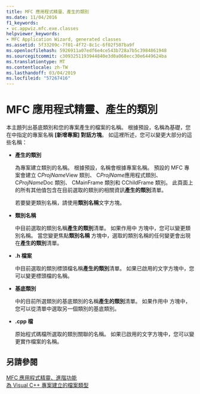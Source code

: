 ```yaml
---
title: MFC 應用程式精靈、產生的類別
ms.date: 11/04/2016
f1_keywords:
- vc.appwiz.mfc.exe.classes
helpviewer_keywords:
- MFC Application Wizard, generated classes
ms.assetid: 5f33209c-7f01-4f72-8c1c-6f02f507ba9f
ms.openlocfilehash: 5926911a07edf6e4ce543b728a7b5c3984861948
ms.sourcegitcommit: c3093251193944840e3d0a068ecc30e6449624ba
ms.translationtype: MT
ms.contentlocale: zh-TW
ms.lasthandoff: 03/04/2019
ms.locfileid: "57267416"
---
```

# <a name="generated-classes-mfc-application-wizard"></a>MFC 應用程式精靈、產生的類別

本主題列出基底類別和您的專案產生的檔案的名稱。 根據預設，名稱為基礎，您在中指定的專案名稱 **[新增專案] 對話方塊**。 如這裡所述，您可以變更大部分的這些名稱：

- **產生的類別**

   為專案建立類別的名稱。 根據預設，名稱會根據專案名稱。 預設的 MFC 專案會建立 C*ProjName*View 類別、 C*ProjName*應用程式類別、 C*ProjName*Doc 類別、 CMainFrame 類別和 CChildFrame 類別。 此頁面上的所有其他值包含在目前選取的類別的相關資訊**產生的類別**清單。

   若要變更類別名稱，請使用**類別名稱**文字方塊。

- **類別名稱**

   中目前選取的類別名稱**產生的類別**清單。 如果作用中 方塊中，您可以變更類別名稱。 當您變更焦點**類別名稱** 方塊中，選取的類別名稱的任何變更會出現在**產生的類別**清單。

- **.h 檔案**

   中目前選取的類別標頭檔名稱**產生的類別**清單。 如果已啟用的文字方塊中，您可以變更標頭檔的名稱。

- **基底類別**

   中的目前所選類別的基底類別的名稱**產生的類別**清單。 如果作用中 方塊中，您可以從清單中選取另一個類別的基底類別。

- **.cpp 檔**

   原始程式碼檔所選取的類別關聯的名稱。 如果已啟用的文字方塊中，您可以變更實作檔案的名稱。

## <a name="see-also"></a>另請參閱

[MFC 應用程式精靈、進階功能](../../mfc/reference/advanced-features-mfc-application-wizard.md)<br/>
[為 Visual C++ 專案建立的檔案類型](../../ide/file-types-created-for-visual-cpp-projects.md)
